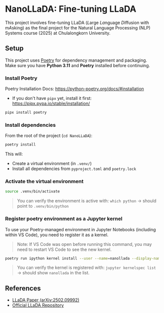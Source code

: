 # NanoLLaDA: Fine-tuning LLaDA
This project involves fine-tuning LLaDA (*L*arge *La*nguage *D*iffusion with m*A*sking) as the final project for the Natural Language Processing (NLP) Systems course (2025) at Chulalongkorn University.

## Setup
This project uses [Poetry](https://python-poetry.org/) for dependency management and packaging.
Make sure you have **Python 3.11** and **Poetry** installed before continuing.

### Install Poetry
Poetry Installation Docs: https://python-poetry.org/docs/#installation
- If you don't have `pipx` yet, install it first: https://pipx.pypa.io/stable/installation/
```bash
pipx install poetry
```

### Install dependencies
From the root of the project (`cd NanoLLaDA`):
```bash
poetry install
```
This will:
- Create a virtual environment (in `.venv/`)
- Install all dependencies from `pyproject.toml` and `poetry.lock`

### Activate the virtual environment
```bash
source .venv/bin/activate
```
> You can verify the environment is active with: `which python` → should point to `.venv/bin/python`

### Register poetry environment as a Jupyter kernel
To use your Poetry-managed environment in Jupyter Notebooks (including within VS Code), you need to register it as a kernel.
> Note: If VS Code was open before running this command, you may need to restart VS Code to see the new kernel.
```bash
poetry run ipython kernel install --user --name=nanollada --display-name "Python (nanollada)"
```
> You can verify the kernel is registered with: `jupyter kernelspec list` → should show `nanollada` in the list.


## References
- [LLaDA Paper (arXiv:2502.09992)](https://arxiv.org/abs/2502.09992)
- [Official LLaDA Repository](https://github.com/ML-GSAI/LLaDA)
